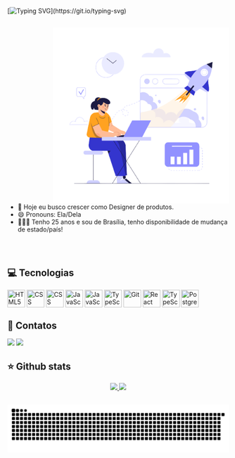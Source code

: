 [![Typing SVG](https://readme-typing-svg.herokuapp.com/?color=F1F9F2&size=35&left=true&vCenter=true&width=1000&lines=Olá!+Meu+nome+é+Laura+Beatriz!;Sou+Web+Designer!;Este+é+o+meu+GitHub!;Seja+bem-vindo(a)!)](https://git.io/typing-svg)

##

<img src="codegirl.png" min-width="300px" max-width="400px" width="400px" align="right" alt="ilustra" style="margin-left: 100px">

- 🎯 Hoje eu busco crescer como Designer de produtos.
- 😄 Pronouns: Ela/Dela
- 👩🏽‍💻 Tenho 25 anos e sou de Brasília, tenho disponibilidade de mudança de estado/país!

##



<div style="display: inline_block"><br>
<h2>💻 Tecnologias</h2> 

<img align="center" title="HTML5" height="40" width="40" src="https://cdn.jsdelivr.net/gh/devicons/devicon/icons/html5/html5-original.svg" />
<img align="center" title="CSS" height="40" width="40" src="https://cdn.jsdelivr.net/gh/devicons/devicon/icons/css3/css3-original.svg" />
<img align="center" title="CSS" height="40" width="40" src="https://cdn.jsdelivr.net/gh/devicons/devicon/icons/bootstrap/bootstrap-original.svg" />
<img align="center" title="JavaScript" height="40" width="40" src="https://cdn.jsdelivr.net/gh/devicons/devicon/icons/javascript/javascript-original.svg" />
<img align="center" title="JavaScript" height="40" width="40" src="https://cdn.jsdelivr.net/gh/devicons/devicon/icons/jquery/jquery-original.svg" />
<img align="center" title="TypeScript" height="40" width="40" src="https://cdn.jsdelivr.net/gh/devicons/devicon/icons/php/php-original.svg" />
<img align="center" title="Git" height="40" width="40" src="https://cdn.jsdelivr.net/gh/devicons/devicon/icons/git/git-original.svg" />
<img align="center" title="React JS" height="40" width="40" src="https://cdn.jsdelivr.net/gh/devicons/devicon/icons/react/react-original.svg" />
<img align="center" title="TypeScript" height="40" width="40" src="https://cdn.jsdelivr.net/gh/devicons/devicon/icons/typescript/typescript-original.svg" />
<img align="center" title="PostgreSQL" height="40" width="40" src="https://cdn.jsdelivr.net/gh/devicons/devicon/icons/mysql/mysql-original.svg" />

</div>

##

<div>

<h2>📲 Contatos</h2>
<a href = "mailto:laurauxuidesginer@gmail.com"><img src="https://img.shields.io/badge/Gmail-D14836?style=for-the-badge&logo=gmail&logoColor=white" target="_blank"></a>
<a href="https://linkedin.com/in/laurabeatrizlopes" target="_blank"><img src="https://img.shields.io/badge/-LinkedIn-%230077B5?style=for-the-badge&logo=linkedin&logoColor=white" target="_blank"></a>

</div>

 ## ⭐ Github stats

 <div align="center">

  <a href="[https://github.com/lauradevcode](https://github.com/lauradevcode)">
  <img height="180em" src="https://github-readme-stats.vercel.app/api?username=lauradevcode&show_icons=true&theme=dracula&include_all_commits=true&count_private=true"/>
  <img height="180em" src="https://github-readme-stats.vercel.app/api/top-langs/?username=lauradevcode&layout=compact&langs_count=16&theme=dracula"/>
  
<div>

##

![Snake animation](https://github.com/lauradevcode/lauradevcode/blob/output/github-contribution-grid-snake.svg)

